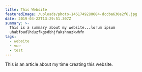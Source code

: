 ```yaml
---
title: This Website
featuredImage: /uploads/photo-1461749280684-dccba630e2f6.jpg
date: 2019-04-22T13:29:51.307Z
summary: >-
  This is a summary about my website...lorum ipsum
  uhabfoudlhduzfkgsdbhjfakshnuzkwhfn
tags:
  - website
  - vue
  - test
---
```

This is an article about my time creating  this website.
